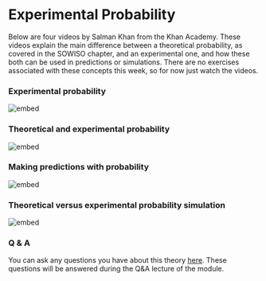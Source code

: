 
# Experimental Probability

Below are four videos by Salman Khan from the Khan Academy. These videos explain
the main difference between a theoretical probability, as covered in the
SOWISO chapter, and an experimental one, and how these both can be used in
predictions or simulations. There are no exercises associated with these
concepts this week, so for now just watch the videos.

### Experimental probability

![embed](https://www.youtube.com/embed/RdehfQJ8i_0)

### Theoretical and experimental probability

![embed](https://www.youtube.com/embed/tXlcE_K_C-Y)

### Making predictions with probability

![embed](https://www.youtube.com/embed/8bK-xfh8-rY)

### Theoretical versus experimental probability simulation

![embed](https://www.youtube.com/embed/Nos-xOCpQqg)

### Q & A

You can ask any questions you have about this theory 
[here](https://forms.office.com/Pages/ResponsePage.aspx?id=zcrxoIxhA0S5RXb7PWh05ZTDc7biyulCvpu4U-tarWtUMlZYQUlYMFVMREdWRVVPWTNITlIxQlFUTC4u).
These questions will be answered during the Q&A lecture of the module.
